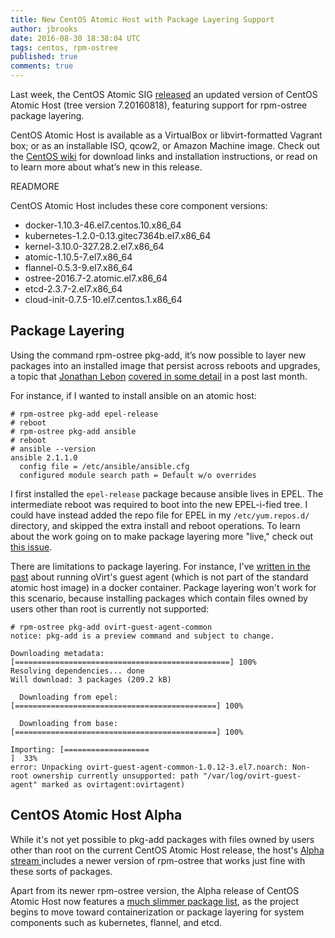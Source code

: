 ```yaml
---
title: New CentOS Atomic Host with Package Layering Support
author: jbrooks
date: 2016-08-30 18:38:04 UTC
tags: centos, rpm-ostree
published: true
comments: true
---
```


Last week, the CentOS Atomic SIG [released](https://seven.centos.org/2016/08/announcing-a-new-release-of-centos-atomic-host-2/) an updated version of CentOS Atomic Host (tree version 7.20160818), featuring support for rpm-ostree package layering.

CentOS Atomic Host is available as a VirtualBox or libvirt-formatted Vagrant box; or as an installable ISO, qcow2, or Amazon Machine image. Check out the [CentOS wiki](https://wiki.centos.org/SpecialInterestGroup/Atomic/Download) for download links and installation instructions, or read on to learn more about what’s new in this release.

READMORE

CentOS Atomic Host includes these core component versions:

* docker-1.10.3-46.el7.centos.10.x86_64
* kubernetes-1.2.0-0.13.gitec7364b.el7.x86_64
* kernel-3.10.0-327.28.2.el7.x86_64
* atomic-1.10.5-7.el7.x86_64
* flannel-0.5.3-9.el7.x86_64
* ostree-2016.7-2.atomic.el7.x86_64
* etcd-2.3.7-2.el7.x86_64
* cloud-init-0.7.5-10.el7.centos.1.x86_64

## Package Layering

Using the command rpm-ostree pkg-add, it’s now possible to layer new packages into an installed image that persist across reboots and upgrades, a topic that [Jonathan Lebon](https://github.com/jlebon) [covered in some detail](http://www.projectatomic.io/blog/2016/07/hacking-and-extending-atomic-host/) in a post last month.

For instance, if I wanted to install ansible on an atomic host:

```
# rpm-ostree pkg-add epel-release
# reboot
# rpm-ostree pkg-add ansible
# reboot
# ansible --version
ansible 2.1.1.0
  config file = /etc/ansible/ansible.cfg
  configured module search path = Default w/o overrides
```

I first installed the `epel-release` package because ansible lives in EPEL. The intermediate reboot was required to boot into the new EPEL-i-fied tree. I could have instead added the repo file for EPEL in my `/etc/yum.repos.d/` directory, and skipped the extra install and reboot operations. To learn about the work going on to make package layering more "live," check out [this issue](https://bugzilla.gnome.org/show_bug.cgi?id=767977).

There are limitations to package layering. For instance, I've [written in the past](http://www.projectatomic.io/blog/2015/01/running-ovirt-guest-agent-as-privileged-container/) about running oVirt's guest agent (which is not part of the standard atomic host image) in a docker container. Package layering won't work for this scenario, because installing packages which contain files owned by users other than root is currently not supported:

```
# rpm-ostree pkg-add ovirt-guest-agent-common
notice: pkg-add is a preview command and subject to change.

Downloading metadata: [================================================] 100%
Resolving dependencies... done
Will download: 3 packages (209.2 kB)

  Downloading from epel: [=============================================] 100%

  Downloading from base: [=============================================] 100%

Importing: [===================                                        ]  33%
error: Unpacking ovirt-guest-agent-common-1.0.12-3.el7.noarch: Non-root ownership currently unsupported: path "/var/log/ovirt-guest-agent" marked as ovirtagent:ovirtagent)
```

## CentOS Atomic Host Alpha

While it's not yet possible to pkg-add packages with files owned by users other than root on the current CentOS Atomic Host release, the host's [Alpha stream ](https://wiki.centos.org/SpecialInterestGroup/Atomic/Devel) includes a newer version of rpm-ostree that works just fine with these sorts of packages.

Apart from its newer rpm-ostree version, the Alpha release of CentOS Atomic Host now features a [much slimmer package list](https://lists.projectatomic.io/projectatomic-archives/atomic-devel/2016-August/msg00104.html), as the project begins to move toward containerization or package layering for system components such as kubernetes, flannel, and etcd.
